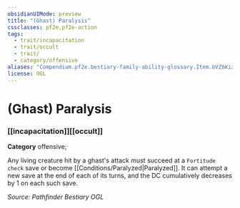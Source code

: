 ```yaml
---
obsidianUIMode: preview
title: "(Ghast) Paralysis"
cssclasses: pf2e,pf2e-action
tags:
  - trait/incapacitation
  - trait/occult
  - trait/
  - category/offensive
aliases: "Compendium.pf2e.bestiary-family-ability-glossary.Item.bVZ6KizWVTLJUBXi"
license: OGL
---
```

# (Ghast) Paralysis

### [[incapacitation]][[occult]]

**Category** offensive; 




Any living creature hit by a ghast's attack must succeed at a `Fortitude check` save or become [[Conditions/Paralyzed|Paralyzed]]. It can attempt a new save at the end of each of its turns, and the DC cumulatively decreases by 1 on each such save.

*Source: Pathfinder Bestiary*
*OGL*